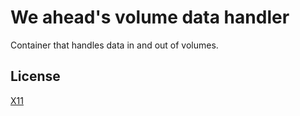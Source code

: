 # We ahead's volume data handler

Container that handles data in and out of volumes.


## License

[X11](LICENSE)
